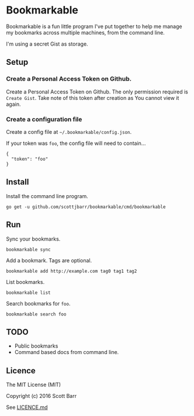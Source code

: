# Bookmarkable

Bookmarkable is a fun little program I've put together to help me manage my
bookmarks across multiple machines, from the command line.

I'm using a secret Gist as storage.

## Setup

### Create a Personal Access Token on Github.

Create a Personal Access Token on Github. The only permission required is `Create Gist`. Take note of this token after creation as You cannot view it again.

### Create a configuration file

Create a config file at `~/.bookmarkable/config.json`.

If your token was `foo`, the config file will need to contain...

```
{
  "token": "foo"
}
```

## Install

Install the command line program.

```
go get -u github.com/scottjbarr/bookmarkable/cmd/bookmarkable
```

## Run

Sync your bookmarks.

```
bookmarkable sync
```

Add a bookmark. Tags are optional.

```
bookmarkable add http://example.com tag0 tag1 tag2
```

List bookmarks.

```
bookmarkable list
```

Search bookmarks for `foo`.

```
bookmarkable search foo
```

## TODO

- Public bookmarks
- Command based docs from command line.

## Licence

The MIT License (MIT)

Copyright (c) 2016 Scott Barr

See [LICENCE.md](LICENCE.md)
